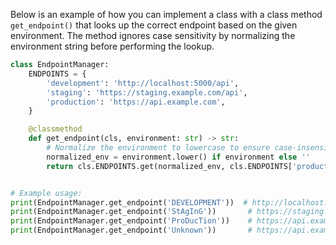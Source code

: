 Below is an example of how you can implement a class with a class method `get_endpoint()` that looks up the correct endpoint based on the given environment. The method ignores case sensitivity by normalizing the environment string before performing the lookup.

```python
class EndpointManager:
    ENDPOINTS = {
        'development': 'http://localhost:5000/api',
        'staging': 'https://staging.example.com/api',
        'production': 'https://api.example.com',
    }

    @classmethod
    def get_endpoint(cls, environment: str) -> str:
        # Normalize the environment to lowercase to ensure case-insensitive lookup
        normalized_env = environment.lower() if environment else ''
        return cls.ENDPOINTS.get(normalized_env, cls.ENDPOINTS['production'])


# Example usage:
print(EndpointManager.get_endpoint('DEVELOPMENT'))  # http://localhost:5000/api
print(EndpointManager.get_endpoint('StAgInG'))       # https://staging.example.com/api
print(EndpointManager.get_endpoint('ProDucTion'))    # https://api.example.com
print(EndpointManager.get_endpoint('Unknown'))       # https://api.example.com (default)
```